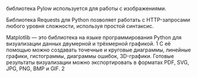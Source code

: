библиотека Pylow используется для работы с изображениями.

Библиотека Requests для Python позволяет работать с HTTP-запросами любого уровня сложности, используя простой синтаксис.

Matplotlib — это библиотека на языке программирования Python для визуализации данных двумерной и трёхмерной графикой. 1
С её помощью можно создавать точечные и круговые диаграммы, линейные графики, гистограммы, диаграммы ошибок, 3D-графики. Готовые результаты визуализации можно экспортировать в форматах PDF, SVG, JPG, PNG, BMP и GIF. 2



